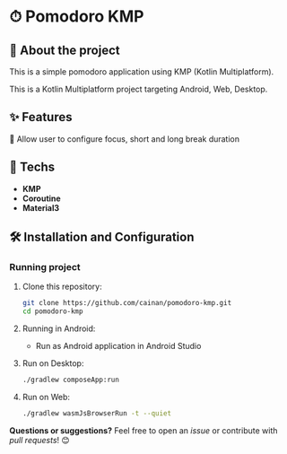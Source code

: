 # ⏱ Pomodoro KMP

## 📌 About the project

This is a simple pomodoro application using KMP (Kotlin Multiplatform).

This is a Kotlin Multiplatform project targeting Android, Web, Desktop.

## ✨ Features

🔹 Allow user to configure focus, short and long break duration


## 🚀 Techs

- **KMP**
- **Coroutine**
- **Material3**

## 🛠 Installation and Configuration

### Running project

1. Clone this repository:
   ```sh
   git clone https://github.com/cainan/pomodoro-kmp.git
   cd pomodoro-kmp
   ```
2. Running in Android:
   - Run as Android application in Android Studio

3. Run on Desktop:
   ```sh
   ./gradlew composeApp:run
   ```
4. Run on Web:
   ```sh
   ./gradlew wasmJsBrowserRun -t --quiet
   ```

**Questions or suggestions?** Feel free to open an _issue_ or contribute with _pull requests_! 😊